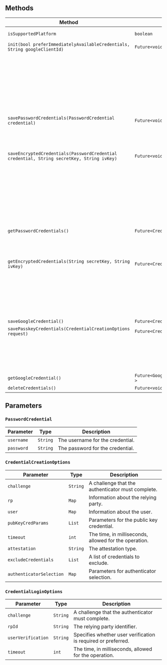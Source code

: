 ## Methods

| Method                                                                                 | Type                | Description                                                                                                                                                                                                                                                                                                                                                                                                                               |
|----------------------------------------------------------------------------------------|---------------------|-------------------------------------------------------------------------------------------------------------------------------------------------------------------------------------------------------------------------------------------------------------------------------------------------------------------------------------------------------------------------------------------------------------------------------------------|
| `isSupportedPlatform`                                                                  | `boolean`           | Check if the targeted platform is supported (Only Android is supported).                                                                                                                                                                                                                                                                                                                                                                 |
| `init(bool preferImmediatelyAvailableCredentials, String googleClientId)`              | `Future<void>`      | Initialize Credential Manager.                                                                                                                                                                                                                                                                                                                                                                                                           |
|                                                                                           |                       | **Parameters:**                                                                                                                                                                                                                                                                                                                                                                                                                           |
|                                                                                           |                       | - `preferImmediatelyAvailableCredentials`: Determines if credentials should be available immediately after saving if `true` (default) or not (may throw an error if fetched immediately after saving).                                                                                                                                                                                                                                    |
|                                                                                           |                       | - `googleClientId` (optional): Required when Google Sign-In is enabled.                                                                                                                                                                                                                                                                                                                                                                    |
| `savePasswordCredentials(PasswordCredential credential)`                               | `Future<void>`      | Save credentials in Credential Manager.                                                                                                                                                                                                                                                                                                                                                                                                  |
|                                                                                           |                       | **Parameters:**                                                                                                                                                                                                                                                                                                                                                                                                                           |
|                                                                                           |                       | - `credential`: The `PasswordCredential` to be saved.                                                                                                                                                                                                                                                                                                                                                                                      |
| `saveEncryptedCredentials(PasswordCredential credential, String secretKey, String ivKey)` | `Future<void>`      | Save credentials in Credential Manager with encryption.                                                                                                                                                                                                                                                                                                                                                                                   |
|                                                                                           |                       | **Parameters:**                                                                                                                                                                                                                                                                                                                                                                                                                           |
|                                                                                           |                       | - `credential`: The `PasswordCredential` to be saved.                                                                                                                                                                                                                                                                                                                                                                                      |
|                                                                                           |                       | - `secretKey`: The secret key used for encryption.                                                                                                                                                                                                                                                                                                                                                                                         |
|                                                                                           |                       | - `ivKey`: The initialization vector key used for encryption.                                                                                                                                                                                                                                                                                                                                                                              |
| `getPasswordCredentials()`                                                             | `Future<Credential>`| Return a `Credential` object which contains either a `GoogleIdTokenCredential` or `PasswordCredential`, with the other being null.                                                                                                                                                                                                                                                                                                        |
| `getEncryptedCredentials(String secretKey, String ivKey)`                              | `Future<Credential>`| Return a `Credential` object which contains either a `GoogleIdTokenCredential` or `PasswordCredential`, with the other being null.                                                                                                                                                                                                                                                                                                        |
|                                                                                           |                       | **Parameters:**                                                                                                                                                                                                                                                                                                                                                                                                                           |
|                                                                                           |                       | - `secretKey`: The secret key used for decryption.                                                                                                                                                                                                                                                                                                                                                                                         |
|                                                                                           |                       | - `ivKey`: The initialization vector key used for decryption.                                                                                                                                                                                                                                                                                                                                                                              |
| `saveGoogleCredential()`                                                               | `Future<Credential?>`| Save Google Sign-In credentials.                                                                                                                                                                                                                                                                                                                                                                                                          |
| `savePasskeyCredentials(CredentialCreationOptions request)`                            | `Future<Credential>`| Save passkey credentials.                                                                                                                                                                                                                                                                                                                                                                                                                 |
|                                                                                           |                       | **Parameters:**                                                                                                                                                                                                                                                                                                                                                                                                                           |
|                                                                                           |                       | - `request`: The `CredentialCreationOptions` object containing the passkey creation request parameters.                                                                                                                                                                                                                                                                                                                                    |
| `getGoogleCredential()`                                                                | `Future<GoogleIdTokenCredential?>`| Retrieve Google Sign-In credentials.                                                                                                                                                                                                                                                                                                                                                                                                       |
| `deleteCredentials()`                                                                  | `Future<void>`      | Delete all saved credentials.                                                                                                                                                                                                                                                                                                                                                                                                             |

## Parameters

### `PasswordCredential`

| Parameter  | Type     | Description                                               |
|------------|----------|-----------------------------------------------------------|
| `username` | `String` | The username for the credential.                          |
| `password` | `String` | The password for the credential.                          |

### `CredentialCreationOptions`

| Parameter             | Type     | Description                                               |
|-----------------------|----------|-----------------------------------------------------------|
| `challenge`           | `String` | A challenge that the authenticator must complete.         |
| `rp`                  | `Map`    | Information about the relying party.                      |
| `user`                | `Map`    | Information about the user.                               |
| `pubKeyCredParams`    | `List`   | Parameters for the public key credential.                 |
| `timeout`             | `int`    | The time, in milliseconds, allowed for the operation.     |
| `attestation`         | `String` | The attestation type.                                     |
| `excludeCredentials`  | `List`   | A list of credentials to exclude.                         |
| `authenticatorSelection` | `Map` | Parameters for authenticator selection.                   |

### `CredentialLoginOptions`

| Parameter             | Type     | Description                                               |
|-----------------------|----------|-----------------------------------------------------------|
| `challenge`           | `String` | A challenge that the authenticator must complete.         |
| `rpId`                | `String` | The relying party identifier.                             |
| `userVerification`    | `String` | Specifies whether user verification is required or preferred.|
| `timeout`             | `int`    | The time, in milliseconds, allowed for the operation.     |
